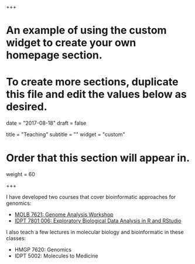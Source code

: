 +++
# An example of using the custom widget to create your own homepage section.
# To create more sections, duplicate this file and edit the values below as desired.

date = "2017-08-18"
draft = false

title = "Teaching"
subtitle = ""
widget = "custom"

# Order that this section will appear in.
weight = 60

+++

I have developed two courses that cover bioinformatic approaches for genomics:

- [MOLB 7621: Genome Analysis Workshop](http://molb7621.github.io/workshop)
- [IDPT 7801 006: Exploratory Biological Data Analysis in R and RStudio](https://ucdenver.instructure.com/courses/381582/assignments/syllabus)

I also teach a few lectures in molecular biology and bioinformatic in
these classes:

- HMGP 7620: Genomics
- IDPT 5002: Molecules to Medicine
